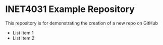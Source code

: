 # INET4031 Example Repository
This repository is for demonstrating the creation of a new repo on GitHub

- List Item 1
- List Item 2
